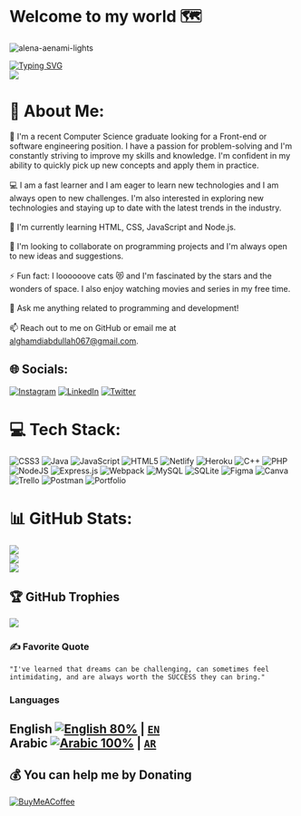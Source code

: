 # Welcome to my world 🗺 
![alena-aenami-lights](https://user-images.githubusercontent.com/61493052/208423569-131466a5-d052-4556-9a45-1d12cb898291.jpg)

[![Typing SVG](https://readme-typing-svg.demolab.com?font=Fira+Code&weight=700&duration=3000&pause=500&color=D08315&background=46505000&vCenter=true&multiline=true&width=680&height=100&lines=Hi+%F0%9F%98%8E%2C+I'm+Abdullah+Al-Ghamdi+;+an+enthusiastic+and+passionate+web+developer.+;+Always+learning+and+experimenting+with+new+technologies)](https://git.io/typing-svg)
<br>
[![](https://visitcount.itsvg.in/api?id=xlizro&icon=3&color=1)](https://visitcount.itsvg.in)
<br>
# 💫 About Me:
🔭 I'm a recent Computer Science graduate looking for a Front-end or software engineering position. I have a passion for problem-solving and I'm constantly striving to improve my skills and knowledge. I'm confident in my ability to quickly pick up new concepts and apply them in practice.<br><br>💻 I am a fast learner and I am eager to learn new technologies and I am always open to new challenges. I'm also interested in exploring new technologies and staying up to date with the latest trends in the industry.<br><br>🌱 I'm currently learning HTML, CSS, JavaScript and Node.js. <br><br>👯 I'm looking to collaborate on programming projects and I'm always open to new ideas and suggestions. <br><br>⚡ Fun fact: I loooooove cats 😻 and I'm fascinated by the stars and the wonders of space. I also enjoy watching movies and series in my free time.<br><br>💬 Ask me anything related to programming and development! <br><br>📫 Reach out to me on GitHub or email me at alghamdiabdullah067@gmail.com.


## 🌐 Socials:
[![Instagram](https://img.shields.io/badge/Instagram-%23E4405F.svg?logo=Instagram&logoColor=white)](https://instagram.com/xlizro) [![LinkedIn](https://img.shields.io/badge/LinkedIn-%230077B5.svg?logo=linkedin&logoColor=white)](https://linkedin.com/in/abdullah-alghamdi067) [![Twitter](https://img.shields.io/badge/Twitter-%231DA1F2.svg?logo=Twitter&logoColor=white)](https://twitter.com/xlizro) 

# 💻 Tech Stack:
![CSS3](https://img.shields.io/badge/css3-%231572B6.svg?style=flat&logo=css3&logoColor=white) ![Java](https://img.shields.io/badge/java-%23ED8B00.svg?style=flat&logo=java&logoColor=white) ![JavaScript](https://img.shields.io/badge/javascript-%23323330.svg?style=flat&logo=javascript&logoColor=%23F7DF1E) ![HTML5](https://img.shields.io/badge/html5-%23E34F26.svg?style=flat&logo=html5&logoColor=white) ![Netlify](https://img.shields.io/badge/netlify-%23000000.svg?style=flat&logo=netlify&logoColor=#00C7B7) ![Heroku](https://img.shields.io/badge/heroku-%23430098.svg?style=flat&logo=heroku&logoColor=white) ![C++](https://img.shields.io/badge/c++-%2300599C.svg?style=flat&logo=c%2B%2B&logoColor=white) ![PHP](https://img.shields.io/badge/php-%23777BB4.svg?style=flat&logo=php&logoColor=white) ![NodeJS](https://img.shields.io/badge/node.js-6DA55F?style=flat&logo=node.js&logoColor=white) ![Express.js](https://img.shields.io/badge/express.js-%23404d59.svg?style=flat&logo=express&logoColor=%2361DAFB) ![Webpack](https://img.shields.io/badge/webpack-%238DD6F9.svg?style=flat&logo=webpack&logoColor=black) ![MySQL](https://img.shields.io/badge/mysql-%2300f.svg?style=flat&logo=mysql&logoColor=white) ![SQLite](https://img.shields.io/badge/sqlite-%2307405e.svg?style=flat&logo=sqlite&logoColor=white) 	![Figma](https://img.shields.io/badge/figma-%23F24E1E.svg?style=flat&logo=figma&logoColor=white) ![Canva](https://img.shields.io/badge/Canva-%2300C4CC.svg?style=flat&logo=Canva&logoColor=white) ![Trello](https://img.shields.io/badge/Trello-%23026AA7.svg?style=flat&logo=Trello&logoColor=white) ![Postman](https://img.shields.io/badge/Postman-FF6C37?style=flat&logo=postman&logoColor=white) ![Portfolio](https://img.shields.io/badge/Portfolio-%23000000.svg?style=flat&logo=firefox&logoColor=#FF7139)
# 📊 GitHub Stats:
![](https://github-readme-stats.vercel.app/api?username=xlizro&theme=tokyonight&hide_border=false&include_all_commits=true&count_private=true)<br/>
![](https://github-readme-streak-stats.herokuapp.com/?user=xlizro&theme=tokyonight&hide_border=false)<br/>
![](https://github-readme-stats.vercel.app/api/top-langs/?username=xlizro&theme=tokyonight&hide_border=false&include_all_commits=true&count_private=true&layout=compact)

## 🏆 GitHub Trophies
![](https://github-profile-trophy.vercel.app/?username=xlizro&theme=radical&no-frame=false&no-bg=true&margin-w=4)

### ✍️ Favorite Quote
```"I've learned that dreams can be challenging, can sometimes feel intimidating, and are always worth the SUCCESS they can bring." ```

### Languages
**English** [![English 80%](https://progress-bar.dev/100)](https://github.com/DenverCoder1/github-readme-streak-stats/blob/main/src/translations.php#L28) | [`EN`](https://github.com/DenverCoder1/github-readme-streak-stats/blob/main/src/translations.php#L28) <br>
Arabic [![Arabic 100%](https://progress-bar.dev/100)](https://github.com/DenverCoder1/github-readme-streak-stats/blob/main/src/translations.php#L37) | [`AR`](https://github.com/DenverCoder1/github-readme-streak-stats/blob/main/src/translations.php#L37)
---

  ## 💰 You can help me by Donating
  [![BuyMeACoffee](https://img.shields.io/badge/Buy%20Me%20a%20Coffee-ffdd00?style=for-the-badge&logo=buy-me-a-coffee&logoColor=black)](https://buymeacoffee.com/xlizro) 

  

